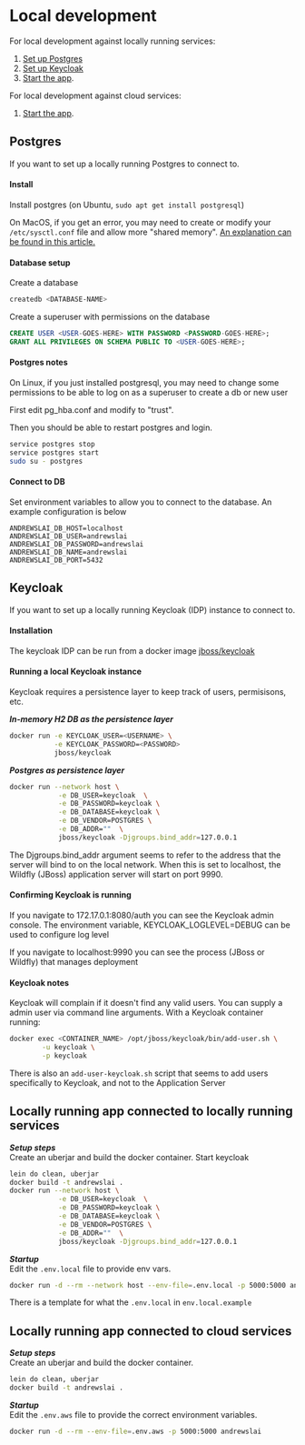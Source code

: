 # Local development

For local development against locally running services:  
1) [Set up Postgres](#postgres)  
2) [Set up Keycloak](#keycloak)  
3) [Start the app](#locally-running-app-connected-to-locally-running-services).


For local development against cloud services:  
1) [Start the app](#locally-running-app-connected-to-cloud-services).

## Postgres
If you want to set up a locally running Postgres to connect to.  

#### Install
Install postgres (on Ubuntu, `sudo apt get install postgresql`)

On MacOS, if you get an error, you may need to create or modify your `/etc/sysctl.conf` file and allow more "shared memory". [An explanation can be found in this article.]( https://benscheirman.com/2011/04/increasing-shared-memory-for-postgres-on-os-x)

#### Database setup
Create a database 
```bash 
createdb <DATABASE-NAME>
```  

Create a superuser with permissions on the database
```sql
CREATE USER <USER-GOES-HERE> WITH PASSWORD <PASSWORD-GOES-HERE>;
GRANT ALL PRIVILEGES ON SCHEMA PUBLIC TO <USER-GOES-HERE>;
```

#### Postgres notes
On Linux, if you just installed postgresql, you may need to change some
permissions to be able to log on as a superuser to create a db or new user  

First edit pg_hba.conf and modify to "trust". 

Then you should be able to restart postgres and login.
```bash
service postgres stop
service postgres start
sudo su - postgres
```

#### Connect to DB
Set environment variables to allow you to connect to the database.
An example configuration is below
```
ANDREWSLAI_DB_HOST=localhost
ANDREWSLAI_DB_USER=andrewslai
ANDREWSLAI_DB_PASSWORD=andrewslai
ANDREWSLAI_DB_NAME=andrewslai
ANDREWSLAI_DB_PORT=5432
```

## Keycloak
If you want to set up a locally running Keycloak (IDP) instance to connect to.  

#### Installation
The keycloak IDP can be run from a docker image [jboss/keycloak](https://hub.docker.com/r/jboss/keycloak/)

#### Running a local Keycloak instance
Keycloak requires a persistence layer to keep track of users, permisisons, etc.

**_In-memory H2 DB as the persistence layer_**  
```bash
docker run -e KEYCLOAK_USER=<USERNAME> \
           -e KEYCLOAK_PASSWORD=<PASSWORD> 
           jboss/keycloak
```

**_Postgres as persistence layer_**  
```bash
docker run --network host \
            -e DB_USER=keycloak  \
            -e DB_PASSWORD=keycloak \
            -e DB_DATABASE=keycloak \
            -e DB_VENDOR=POSTGRES \
            -e DB_ADDR=""  \
            jboss/keycloak -Djgroups.bind_addr=127.0.0.1
```

The Djgroups.bind_addr argument seems to refer to the address that the server
will bind to on the local network. When this is set to localhost, the Wildfly
(JBoss) application server will start on port 9990.

#### Confirming Keycloak is running
If you navigate to 172.17.0.1:8080/auth you can see the Keycloak admin console.
The environment variable, KEYCLOAK_LOGLEVEL=DEBUG can be used to configure log
level

If you navigate to localhost:9990 you can see the process (JBoss or Wildfly)
that manages deployment


#### Keycloak notes
Keycloak will complain if it doesn't find any valid users. You can supply a
admin user via command line arguments. With a Keycloak container running:
```bash
docker exec <CONTAINER_NAME> /opt/jboss/keycloak/bin/add-user.sh \
        -u keycloak \
        -p keycloak
```

There is also an `add-user-keycloak.sh` script that seems to add users
specifically to Keycloak, and not to the Application Server


## Locally running app connected to locally running services

**_Setup steps_**  
Create an uberjar and build the docker container. Start keycloak
```bash
lein do clean, uberjar
docker build -t andrewslai .
docker run --network host \
            -e DB_USER=keycloak  \
            -e DB_PASSWORD=keycloak \
            -e DB_DATABASE=keycloak \
            -e DB_VENDOR=POSTGRES \
            -e DB_ADDR=""  \
            jboss/keycloak -Djgroups.bind_addr=127.0.0.1
```

**_Startup_**  
Edit the `.env.local` file to provide env vars.
```bash
docker run -d --rm --network host --env-file=.env.local -p 5000:5000 andrewslai
```
There is a template for what the `.env.local` in `env.local.example`

## Locally running app connected to cloud services

**_Setup steps_**  
Create an uberjar and build the docker container.
```bash
lein do clean, uberjar
docker build -t andrewslai .
```

**_Startup_**  
Edit the `.env.aws` file to provide the correct environment variables.
```bash
docker run -d --rm --env-file=.env.aws -p 5000:5000 andrewslai
```
